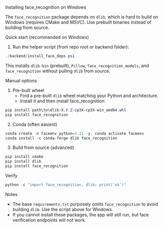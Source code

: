 Installing face_recognition on Windows

The `face_recognition` package depends on `dlib`, which is hard to build on Windows (requires CMake and MSVC). Use prebuilt binaries instead of building from source.

Quick start (recommended on Windows)

1) Run the helper script (from repo root or backend folder):

```powershell
./backend/install_face_deps.ps1
```

This installs `dlib-bin` (prebuilt), `Pillow`, `face_recognition_models`, and `face_recognition` without pulling `dlib` from source.

Manual options

1) Pre-built wheel
   - Find a pre-built `dlib` wheel matching your Python and architecture.
   - Install it and then install face_recognition:

```powershell
pip install path\to\dlib‑X.Y.Z‑cp3X‑cp3X‑win_amd64.whl
pip install face_recognition
```

2) Conda (often easiest)

```powershell
conda create -n faceenv python=3.11 -y; conda activate faceenv
conda install -c conda-forge dlib face_recognition
```

3) Build from source (advanced)

```powershell
pip install cmake
pip install dlib
pip install face_recognition
```

Verify

```powershell
python -c "import face_recognition, dlib; print('ok')"
```

Notes
- The base `requirements.txt` purposely omits `face_recognition` to avoid building `dlib`. Use the script above for Windows.
- If you cannot install these packages, the app will still run, but face verification endpoints will not work.
